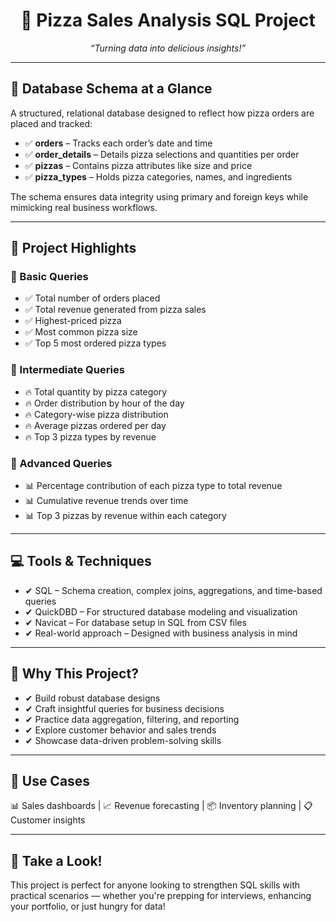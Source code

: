 <h1 align="center">🍕 Pizza Sales Analysis SQL Project</h1>
<p align="center"><em>“Turning data into delicious insights!”</em></p>

<hr>

<h2>📂 Database Schema at a Glance</h2>
<p>A structured, relational database designed to reflect how pizza orders are placed and tracked:</p>
<ul>
  <li>✅ <strong>orders</strong> – Tracks each order’s date and time</li>
  <li>✅ <strong>order_details</strong> – Details pizza selections and quantities per order</li>
  <li>✅ <strong>pizzas</strong> – Contains pizza attributes like size and price</li>
  <li>✅ <strong>pizza_types</strong> – Holds pizza categories, names, and ingredients</li>
</ul>
<p>The schema ensures data integrity using primary and foreign keys while mimicking real business workflows.</p>

<hr>

<h2>🎯 Project Highlights</h2>

<h3>🔰 Basic Queries</h3>
<ul>
  <li>✅ Total number of orders placed</li>
  <li>✅ Total revenue generated from pizza sales</li>
  <li>✅ Highest-priced pizza</li>
  <li>✅ Most common pizza size</li>
  <li>✅ Top 5 most ordered pizza types</li>
</ul>

<h3>🚀 Intermediate Queries</h3>
<ul>
  <li>🔥 Total quantity by pizza category</li>
  <li>🔥 Order distribution by hour of the day</li>
  <li>🔥 Category-wise pizza distribution</li>
  <li>🔥 Average pizzas ordered per day</li>
  <li>🔥 Top 3 pizza types by revenue</li>
</ul>

<h3>🌟 Advanced Queries</h3>
<ul>
  <li>📊 Percentage contribution of each pizza type to total revenue</li>
  <li>📊 Cumulative revenue trends over time</li>
  <li>📊 Top 3 pizzas by revenue within each category</li>
</ul>

<hr>

<h2>💻 Tools & Techniques</h2>
<ul>
  <li>✔ SQL – Schema creation, complex joins, aggregations, and time-based queries</li>
  <li>✔ QuickDBD – For structured database modeling and visualization</li>
  <li>✔ Navicat – For database setup in SQL from CSV files</li>
  <li>✔ Real-world approach – Designed with business analysis in mind</li>
</ul>

<hr>

<h2>🎯 Why This Project?</h2>
<ul>
  <li>✔ Build robust database designs</li>
  <li>✔ Craft insightful queries for business decisions</li>
  <li>✔ Practice data aggregation, filtering, and reporting</li>
  <li>✔ Explore customer behavior and sales trends</li>
  <li>✔ Showcase data-driven problem-solving skills</li>
</ul>

<hr>

<h2>🚀 Use Cases</h2>
<p>📊 Sales dashboards | 📈 Revenue forecasting | 📦 Inventory planning | 📋 Customer insights</p>

<hr>

<h2>👀 Take a Look!</h2>
<p>This project is perfect for anyone looking to strengthen SQL skills with practical scenarios — whether you're prepping for interviews, enhancing your portfolio, or just hungry for data!</p>
